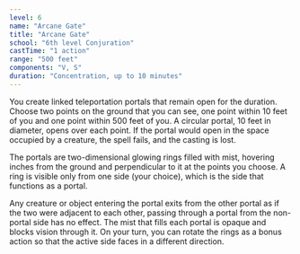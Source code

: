 ```yaml
---
level: 6
name: "Arcane Gate"
title: "Arcane Gate"
school: "6th level Conjuration"
castTime: "1 action"
range: "500 feet"
components: "V, S"
duration: "Concentration, up to 10 minutes"
---
```


You create linked teleportation portals that remain open for the duration. Choose two points on the ground that you can see, one point within 10 feet of you and one point within 500 feet of you. A circular portal, 10 feet in diameter, opens over each point. If the portal would open in the space occupied by a creature, the spell fails, and the casting is lost.

The portals are two-dimensional glowing rings filled with mist, hovering inches from the ground and perpendicular to it at the points you choose. A ring is visible only from one side (your choice), which is the side that functions as a portal.

Any creature or object entering the portal exits from the other portal as if the two were adjacent to each other, passing through a portal from the non-portal side has no effect. The mist that fills each portal is opaque and blocks vision through it. On your turn, you can rotate the rings as a bonus action so that the active side faces in a different direction.

